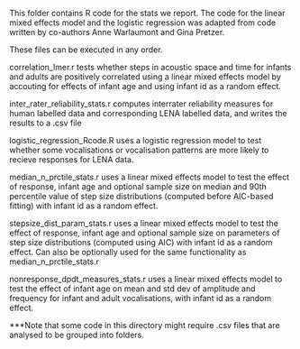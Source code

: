 This folder contains R code for the stats we report. The code for the linear mixed effects model and the logistic regression 
was adapted from code written by co-authors Anne Warlaumont and Gina Pretzer. 

These files can be executed in any order.

correlation_lmer.r tests whether steps in acoustic space and time for infants and adults are positively correlated using a linear mixed effects model by accouting for effects of infant age and using infant id as a random effect.

inter_rater_reliability_stats.r computes interrater reliability measures for human labelled data and corresponding LENA labelled data, and writes the results to a .csv file

logistic_regression_Rcode.R uses a logistic regression model to test whether some vocalisations or vocalisation patterns are more likely to recieve responses for LENA data.

median_n_prctile_stats.r uses a linear mixed effects model to test the effect of response, infant age and optional sample size on median and 90th percentile value of step size distributions (computed before AIC-based fitting) with infant id as a random effect.

stepsize_dist_param_stats.r uses a linear mixed effects model to test the effect of response, infant age and optional sample size on parameters of step size distributions (computed using AIC) with infant id as a random effect. Can also be optionally used for the same functionality as median_n_prctile_stats.r

nonresponse_dpdt_measures_stats.r uses a linear mixed effects model to test the effect of infant age on mean and std dev of amplitude and frequency for infant and adult vocalisations, with infant id as a random effect.

***Note that some code in this directory might require .csv files that are analysed to be grouped into folders.
